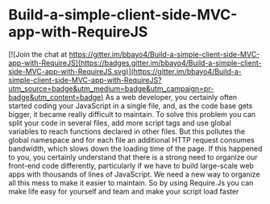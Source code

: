 # Build-a-simple-client-side-MVC-app-with-RequireJS

[![Join the chat at https://gitter.im/bbayo4/Build-a-simple-client-side-MVC-app-with-RequireJS](https://badges.gitter.im/bbayo4/Build-a-simple-client-side-MVC-app-with-RequireJS.svg)](https://gitter.im/bbayo4/Build-a-simple-client-side-MVC-app-with-RequireJS?utm_source=badge&utm_medium=badge&utm_campaign=pr-badge&utm_content=badge)
As a web developer, you certainly often started coding your JavaScript in a single file, and, 
as the code base gets bigger, it became really difficult to maintain. To solve this problem you 
can split your code in several files, add more script tags and use global variables to reach functions 
declared in other files. But this pollutes the global namespace and for each file an additional HTTP request consumes 
bandwidth, which slows down the loading time of the page.  If this happened to you, you certainly understand that there 
is a strong need to organize our front-end code differently, particularly if we have to build large-scale web apps with
thousands of lines of JavaScript. We need a new way to organize all this mess to make it easier to maintain. So by using 
Require.Js you can make life easy for yourself and team and make your script load faster
